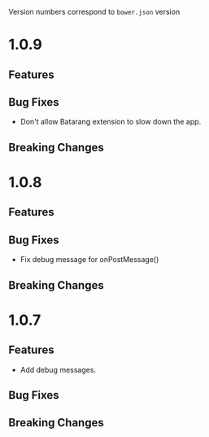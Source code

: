 Version numbers correspond to `bower.json` version

# 1.0.9

## Features

## Bug Fixes

- Don't allow Batarang extension to slow down the app.

## Breaking Changes

# 1.0.8

## Features

## Bug Fixes

- Fix debug message for onPostMessage()

## Breaking Changes

# 1.0.7

## Features

- Add debug messages.

## Bug Fixes

## Breaking Changes